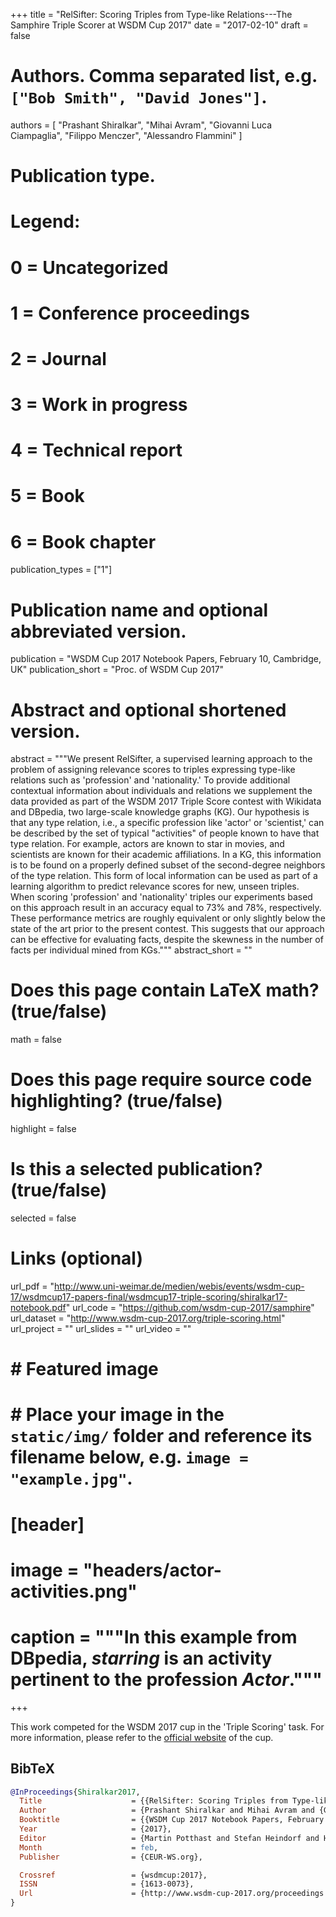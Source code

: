 +++
title = "RelSifter: Scoring Triples from Type-like Relations---The Samphire Triple Scorer at WSDM Cup 2017"
date = "2017-02-10"
draft = false

# Authors. Comma separated list, e.g. `["Bob Smith", "David Jones"]`.
authors = [
"Prashant Shiralkar",
"Mihai Avram",
"Giovanni Luca Ciampaglia",
"Filippo Menczer",
"Alessandro Flammini"
]

# Publication type.
# Legend:
# 0 = Uncategorized
# 1 = Conference proceedings
# 2 = Journal
# 3 = Work in progress
# 4 = Technical report
# 5 = Book
# 6 = Book chapter
publication_types = ["1"]

# Publication name and optional abbreviated version.
publication = "WSDM Cup 2017 Notebook Papers, February 10, Cambridge, UK"
publication_short = "Proc. of WSDM Cup 2017"

# Abstract and optional shortened version.
abstract = """We present RelSifter, a supervised learning approach to the
problem of assigning relevance scores to triples expressing type-like relations
such as 'profession' and 'nationality.' To provide additional contextual
information about individuals and relations we supplement the data provided as
part of the WSDM 2017 Triple Score contest with Wikidata and DBpedia, two
large-scale knowledge graphs (KG). Our hypothesis is that any type relation,
i.e., a specific profession like 'actor' or 'scientist,' can be described by the
set of typical \"activities\" of people known to have that type relation. For
example, actors are known to star in movies, and scientists are known for their
academic affiliations. In a KG, this information is to be found on a properly
defined subset of the second-degree neighbors of the type relation. This form of
local information can be used as part of a learning algorithm to predict
relevance scores for new, unseen triples. When scoring 'profession' and
'nationality' triples our experiments based on this approach result in an
accuracy equal to 73% and 78%, respectively. These performance metrics are
roughly equivalent or only slightly below the state of the art prior to the
present contest. This suggests that our approach can be effective for evaluating
facts, despite the skewness in the number of facts per individual mined from
KGs.""" 
abstract_short = ""

# Does this page contain LaTeX math? (true/false)
math = false

# Does this page require source code highlighting? (true/false)
highlight = false

# Is this a selected publication? (true/false)
selected = false

# Links (optional)
url_pdf = "http://www.uni-weimar.de/medien/webis/events/wsdm-cup-17/wsdmcup17-papers-final/wsdmcup17-triple-scoring/shiralkar17-notebook.pdf"
url_code = "https://github.com/wsdm-cup-2017/samphire"
url_dataset = "http://www.wsdm-cup-2017.org/triple-scoring.html"
url_project = ""
url_slides = ""
url_video = ""

# # Featured image
# # Place your image in the `static/img/` folder and reference its filename below, e.g. `image = "example.jpg"`.
# [header]
# image = "headers/actor-activities.png"
# caption = """In this example from DBpedia, *starring* is an activity pertinent to the profession *Actor*."""
 
+++

This work competed for the WSDM 2017 cup in the 'Triple Scoring' task. For more
information, please refer to the [official website](http://www.wsdm-cup-2017.org/) of the cup.

## BibTeX

```bibtex
@InProceedings{Shiralkar2017,
  Title                    = {{RelSifter: Scoring Triples from Type-like Relations---The Samphire Triple Scorer at WSDM Cup 2017}},
  Author                   = {Prashant Shiralkar and Mihai Avram and {Giovanni Luca} Ciampaglia and Filippo Menczer and Alessandro Flammini},
  Booktitle                = {{WSDM Cup 2017 Notebook Papers, February 10, Cambridge, UK}},
  Year                     = {2017},
  Editor                   = {Martin Potthast and Stefan Heindorf and Hannah Bast},
  Month                    = feb,
  Publisher                = {CEUR-WS.org},

  Crossref                 = {wsdmcup:2017},
  ISSN                     = {1613-0073},
  Url                      = {http://www.wsdm-cup-2017.org/proceedings.html}
}
```

